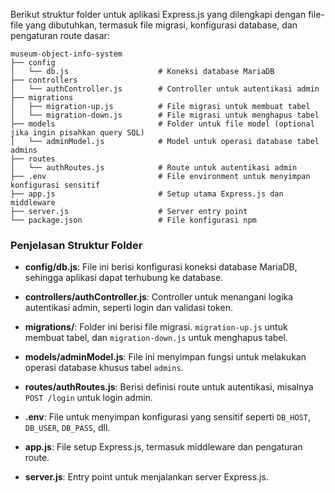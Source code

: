 Berikut struktur folder untuk aplikasi Express.js yang dilengkapi dengan file-file yang dibutuhkan, termasuk file migrasi, konfigurasi database, dan pengaturan route dasar:

```plaintext
museum-object-info-system
├── config
│   └── db.js                    # Koneksi database MariaDB
├── controllers
│   └── authController.js        # Controller untuk autentikasi admin
├── migrations
│   ├── migration-up.js          # File migrasi untuk membuat tabel
│   └── migration-down.js        # File migrasi untuk menghapus tabel
├── models                       # Folder untuk file model (optional jika ingin pisahkan query SQL)
│   └── adminModel.js            # Model untuk operasi database tabel admins
├── routes
│   └── authRoutes.js            # Route untuk autentikasi admin
├── .env                         # File environment untuk menyimpan konfigurasi sensitif
├── app.js                       # Setup utama Express.js dan middleware
├── server.js                    # Server entry point
└── package.json                 # File konfigurasi npm
```

### Penjelasan Struktur Folder

- **config/db.js**: File ini berisi konfigurasi koneksi database MariaDB, sehingga aplikasi dapat terhubung ke database.

- **controllers/authController.js**: Controller untuk menangani logika autentikasi admin, seperti login dan validasi token.

- **migrations/**: Folder ini berisi file migrasi. `migration-up.js` untuk membuat tabel, dan `migration-down.js` untuk menghapus tabel.

- **models/adminModel.js**: File ini menyimpan fungsi untuk melakukan operasi database khusus tabel `admins`. 

- **routes/authRoutes.js**: Berisi definisi route untuk autentikasi, misalnya `POST /login` untuk login admin.

- **.env**: File untuk menyimpan konfigurasi yang sensitif seperti `DB_HOST`, `DB_USER`, `DB_PASS`, dll.

- **app.js**: File setup Express.js, termasuk middleware dan pengaturan route.

- **server.js**: Entry point untuk menjalankan server Express.js.

